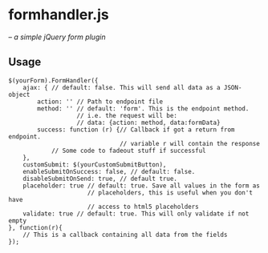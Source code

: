 formhandler.js
==============
_– a simple jQuery form plugin_

## Usage
    $(yourForm).FormHandler({
        ajax: { // default: false. This will send all data as a JSON-object
            action: '' // Path to endpoint file
            method: '' // default: 'form'. This is the endpoint method.
                       // i.e. the request will be:
                       // data: {action: method, data:formData}
            success: function (r) {// Callback if got a return from endpoint.
                                   // variable r will contain the response
                // Some code to fadeout stuff if successful
        },
        customSubmit: $(yourCustomSubmitButton),
        enableSubmitOnSuccess: false, // default: false.
        disableSubmitOnSend: true, // default true.
        placeholder: true // default: true. Save all values in the form as
                          // placeholders, this is useful when you don't have
                          // access to html5 placeholders
        validate: true // default: true. This will only validate if not empty
    }, function(r){
        // This is a callback containing all data from the fields
    });
